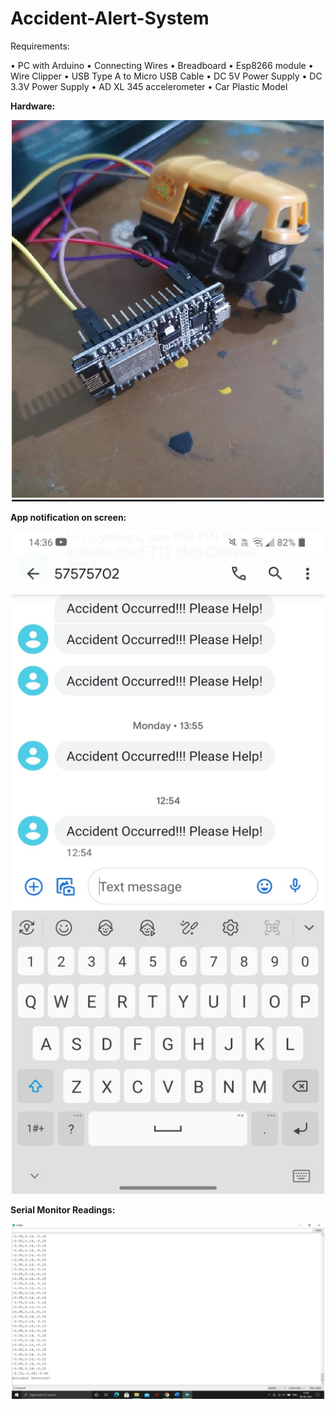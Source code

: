 # Accident-Alert-System

Requirements:

• PC with Arduino
• Connecting Wires
• Breadboard
• Esp8266 module
• Wire Clipper
• USB Type A to Micro USB Cable
• DC 5V Power Supply
• DC 3.3V Power Supply
• AD XL 345 accelerometer
• Car Plastic Model

<b>Hardware:</b>

<p align="center">
  
  <img src="Hardware.png" width="500" title="hover text">
  
</p>

<b>App notification on screen:</b>

<p align="center">
 
  
  <img src="App notification on screen.jpg" width="500" title="hover text">
</p>


<b>Serial Monitor Readings:</b>

<p align="center">
  

  <img src="Serial Monitor Snapshot.jpg" width="500" title="hover text">
</p>
